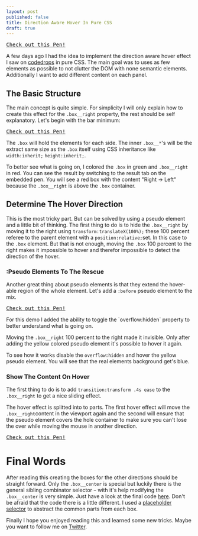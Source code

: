 ```yaml
---
layout: post
published: false
title: Direction Aware Hover In Pure CSS
draft: true
---
```


<pre class="codepen" data-height="300" data-type="result" data-href="162ba1b75de88267c79052fb6c431c70" data-user="FWeinb" data-safe="true"><code></code><a href="http://codepen.io/FWeinb/pen/xgCwL">Check out this Pen!</a></pre>

A few days ago I had the idea to implement the direction aware hover effect I saw on [codedrops](http://tympanus.net/TipsTricks/DirectionAwareHoverEffect/) in pure CSS. The main goal was to uses as few elements as possible to not clutter the DOM with none semantic elements. Additionally I want to add different content on each panel. 

## The Basic Structure

The main concept is quite simple. For simplicity I will only explain how to create this effect for the `.box__right` property, the rest should be self explanatory. Let's begin with the bar minimum: 
<pre class="codepen" data-height="300" data-type="css" data-href="882abf79f7211b64071f84614b149c4c" data-user="FWeinb" data-safe="true"><code></code><a href="http://codepen.io/FWeinb/pen/hDgKr">Check out this Pen!</a></pre>

The `.box` will hold the elements for each side. The inner `.box__*`'s will be the extract same size as the `.box` itself using CSS inheritance like `width:inherit;` `height:inherit;`.

To better see what is going on, I colored the `.box` in green and `.box__right` in red. You can see the result by switching to the result tab on the embedded pen. You will see a red box with the content "Right → Left" because the `.box__right` is above the `.box` container. 

## Determine The Hover Direction 

This is the most tricky part. But can be solved by using a pseudo element and a little bit of thinking. The first thing to do is to hide the `.box__right` by moving it to the right using `transform:translateX(100%);` these 100 percent referee to the parent element with a `position:relative;`set. In this case to the `.box` element. 
But that is not enough, moving the `.box` 100 percent to the right makes it impossible to hover and therefor impossible to detect the direction of the hover. 

### :Pseudo Elements To The Rescue 

Another great thing about pseudo elements is that they extend the hover-able region of the whole element. Let's add a `:before` pseudo element to the mix. 

<pre class="codepen" data-height="400" data-type="result" data-href="7e9b4dfe299e0ef903ad66f77384fda4" data-user="FWeinb" data-safe="true"><code></code><a href="http://codepen.io/FWeinb/pen/iaJLG">Check out this Pen!</a></pre>
<aside>
For this demo I added the ability to toggle the `overflow:hidden` property to better understand what is going on. 
</aside>

Moving the `.box__right` 100 percent to the right made it invisible. Only after adding the yellow colored pseudo element it's possible to hover it again. 

To see how it works disable the `overflow:hidden` and hover the yellow pseudo element. You will see that the real elements background get's blue. 

### Show The Content On Hover

The first thing to do is to add `transition:transform .4s ease` to the `.box__right` to get a nice sliding effect.

The hover effect is splitted into to parts. The first hover effect will move the `.box__right`content in the viewport again and the second will ensure that the pseudo element covers the hole container to make sure you can't lose the over while moving the mouse in another direction. 

<pre class="codepen" data-height="300" data-type="result" data-href="9ddf05a4443a1e66e69cc305e0f75702" data-user="FWeinb" data-safe="true"><code></code><a href="http://codepen.io/FWeinb/pen/GnleK">Check out this Pen!</a></pre>


# Final Words

After reading this creating the boxes for the other directions should be straight forward. Only the `.box__center` is special but luckily there is the general sibling combinator selector `~` with it's help modifying the `.box__center` is very simple. Just have a look at the final code [here](http://codepen.io/FWeinb/details/GrpqB). Don't be afraid that the code there is a little different. I used a [placeholder selector](http://sass-lang.com/docs/yardoc/file.SASS_REFERENCE.html#placeholder_selectors_) to abstract the common parts from each box. 

Finally I hope you enjoyed reading this and learned some new tricks. Maybe you want to follow me on [Twitter](http://twitter.com/FWeinb). 





<script async src="http://codepen.io/assets/embed/ei.js"></script>
